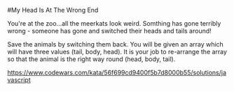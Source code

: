 #My Head Is At The Wrong End

You're at the zoo...all the meerkats look weird. Somthing has gone terribly wrong - someone has gone and switched their heads and tails around!

Save the animals by switching them back. You will be given an array which will have three values (tail, body, head). It is your job to re-arrange the array so that the animal is the right way round (head, body, tail).

https://www.codewars.com/kata/56f699cd9400f5b7d8000b55/solutions/javascript